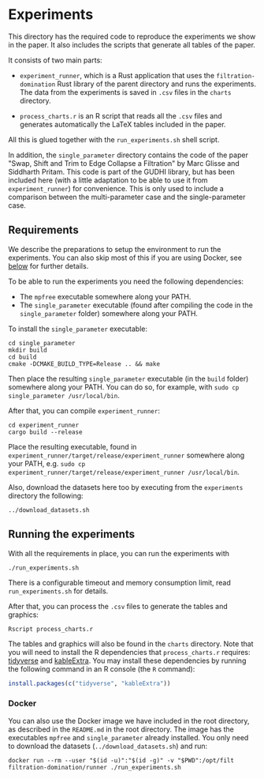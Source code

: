# Experiments

This directory has the required code to reproduce the experiments we show in the
paper. It also includes the scripts that generate all tables of the paper.

It consists of two main parts:
- `experiment_runner`, which is a Rust application that uses the
  `filtration-domination` Rust library of the parent directory and runs the
  experiments. The data from the experiments is saved in `.csv` files in the
  `charts` directory.

- `process_charts.r` is an R script that reads all the `.csv` files and generates
  automatically the LaTeX tables included in the paper.

All this is glued together with the `run_experiments.sh` shell script.
  
In addition, the `single_parameter` directory contains the code of the paper
"Swap, Shift and Trim to Edge Collapse a Filtration" by Marc Glisse and
Siddharth Pritam. This code is part of the GUDHI library, but has been included
here (with a little adaptation to be able to use it from `experiment_runner`) for
convenience. This is only used to include a comparison between the
multi-parameter case and the single-parameter case.

## Requirements

We describe the preparations to setup the environment to run the experiments.
You can also skip most of this if you are using Docker, see [below](#Docker) for
further details.

To be able to run the experiments you need the following dependencies:
- The `mpfree` executable somewhere along your PATH.
- The `single_parameter` executable (found after compiling the code in the `single_parameter` folder) somewhere along your PATH.

To install the `single_parameter` executable:

``` shell
cd single_parameter
mkdir build
cd build
cmake -DCMAKE_BUILD_TYPE=Release .. && make
```
Then place the resulting `single_parameter` executable (in the `build` folder) somewhere
along your PATH. You can do so, for example, with `sudo cp single_parameter
/usr/local/bin`.

After that, you can compile `experiment_runner`:

``` shell
cd experiment_runner
cargo build --release
```

Place the resulting executable, found in
`experiment_runner/target/release/experiment_runner` somewhere along your PATH,
e.g. `sudo cp experiment_runner/target/release/experiment_runner /usr/local/bin`.

Also, download the datasets here too by executing from the `experiments` directory the following:

``` shell
../download_datasets.sh
```

## Running the experiments

With all the requirements in place, you can run the experiments with

``` shell
./run_experiments.sh
```

There is a configurable timeout and memory consumption limit, read
`run_experiments.sh` for details.

After that, you can process the `.csv` files to generate the tables and graphics:

``` shell
Rscript process_charts.r
```

The tables and graphics will also be found in the `charts` directory.  Note that
you will need to install the R dependencies that `process_charts.r` requires:
[tidyverse](https://www.tidyverse.org/) and
[kableExtra](https://cran.r-project.org/web/packages/kableExtra/index.html). You
may install these dependencies by running the following command in an R console
(the `R` command):

``` r
install.packages(c("tidyverse", "kableExtra"))
```

### Docker

You can also use the Docker image we have included in the root directory, as
described in the `README.md` in the root directory. The image has the
executables `mpfree` and `single_parameter` already installed. You only need to
download the datasets (`../download_datasets.sh`) and run:

``` shell
docker run --rm --user "$(id -u)":"$(id -g)" -v "$PWD":/opt/filt filtration-domination/runner ./run_experiments.sh
```
